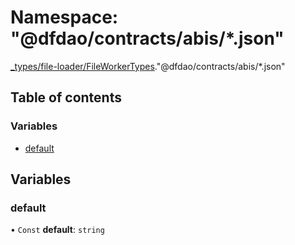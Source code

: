# Namespace: "@dfdao/contracts/abis/\*.json"

[\_types/file-loader/FileWorkerTypes](types_file_loader_FileWorkerTypes.md)."@dfdao/contracts/abis/\*.json"

## Table of contents

### Variables

- [default](types_file_loader_FileWorkerTypes.__dfdao_contracts_abis___json_.md#default)

## Variables

### default

• `Const` **default**: `string`
